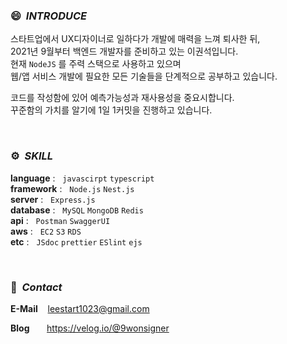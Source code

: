 ### 😄 &nbsp;*INTRODUCE*

스타트업에서 UX디자이너로 일하다가 개발에 매력을 느껴 퇴사한 뒤, <br>
2021년 9월부터 백엔드 개발자를 준비하고 있는 이권석입니다. <br>
현재 `NodeJS` 를 주력 스택으로 사용하고 있으며 <br>
웹/앱 서비스 개발에 필요한 모든 기술들을 단계적으로 공부하고 있습니다.

코드를 작성함에 있어 예측가능성과 재사용성을 중요시합니다. <br>
꾸준함의 가치를 알기에 1일 1커밋을 진행하고 있습니다. <br>



<br>

### ⚙ &nbsp;*SKILL*

**language** : &nbsp;&nbsp;`javascirpt` `typescript`  <br>
**framework** : &nbsp;&nbsp;`Node.js` `Nest.js`  <br>
**server** : &nbsp;&nbsp;`Express.js`  <br>
**database** : &nbsp;&nbsp;`MySQL` `MongoDB` `Redis` <br>
**api** : &nbsp;&nbsp;`Postman` `SwaggerUI` <br>
**aws** : &nbsp;&nbsp;`EC2` `S3` `RDS` <br>
**etc** : &nbsp;&nbsp;`JSdoc` `prettier` `ESlint` `ejs`



<br>

### 👋 &nbsp;*Contact*

**E-Mail** &nbsp;&nbsp; leestart1023@gmail.com

**Blog** &nbsp;&nbsp;&nbsp;&nbsp;&nbsp; https://velog.io/@9wonsigner
